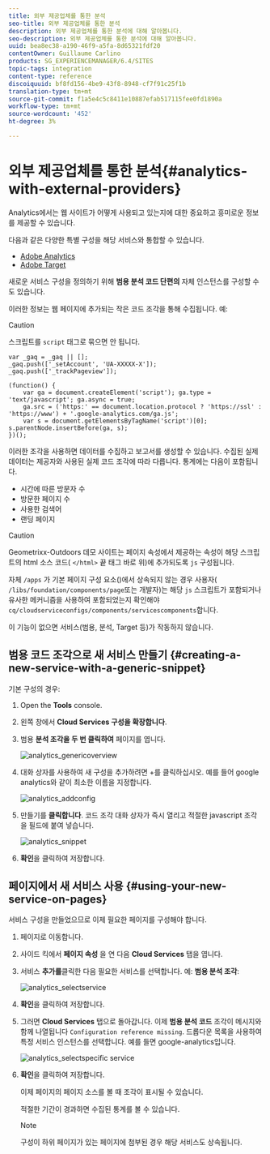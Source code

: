 ```yaml
---
title: 외부 제공업체를 통한 분석
seo-title: 외부 제공업체를 통한 분석
description: 외부 제공업체를 통한 분석에 대해 알아봅니다.
seo-description: 외부 제공업체를 통한 분석에 대해 알아봅니다.
uuid: bea8ec38-a190-46f9-a5fa-8d65321fdf20
contentOwner: Guillaume Carlino
products: SG_EXPERIENCEMANAGER/6.4/SITES
topic-tags: integration
content-type: reference
discoiquuid: bf8fd156-4be9-43f8-8948-cf7f91c25f1b
translation-type: tm+mt
source-git-commit: f1a5e4c5c8411e10887efab517115fee0fd1890a
workflow-type: tm+mt
source-wordcount: '452'
ht-degree: 3%

---
```



# 외부 제공업체를 통한 분석{#analytics-with-external-providers}

Analytics에서는 웹 사이트가 어떻게 사용되고 있는지에 대한 중요하고 흥미로운 정보를 제공할 수 있습니다.

다음과 같은 다양한 특별 구성을 해당 서비스와 통합할 수 있습니다.

* [Adobe Analytics](/help/sites-administering/adobeanalytics.md)
* [Adobe Target](/help/sites-administering/target.md)

새로운 서비스 구성을 정의하기 위해 **범용 분석 코드 단편의** 자체 인스턴스를 구성할 수도 있습니다.

이러한 정보는 웹 페이지에 추가되는 작은 코드 조각을 통해 수집됩니다. 예:

>[!CAUTION]
>
>스크립트를 `script` 태그로 묶으면 안 됩니다.

```
var _gaq = _gaq || [];
_gaq.push(['_setAccount', 'UA-XXXXX-X']);
_gaq.push(['_trackPageview']);

(function() {
    var ga = document.createElement('script'); ga.type = 'text/javascript'; ga.async = true;
    ga.src = ('https:' == document.location.protocol ? 'https://ssl' : 'https://www') + '.google-analytics.com/ga.js';
    var s = document.getElementsByTagName('script')[0]; s.parentNode.insertBefore(ga, s);
})();
```

이러한 조각을 사용하면 데이터를 수집하고 보고서를 생성할 수 있습니다. 수집된 실제 데이터는 제공자와 사용된 실제 코드 조각에 따라 다릅니다. 통계에는 다음이 포함됩니다.

* 시간에 따른 방문자 수
* 방문한 페이지 수
* 사용한 검색어
* 랜딩 페이지

>[!CAUTION]
>
>Geometrixx-Outdoors 데모 사이트는 페이지 속성에서 제공하는 속성이 해당 스크립트의 html 소스 코드( `</html>` 끝 태그 바로 위)에 추가되도록 `js` 구성됩니다.
>
>
>자체 `/apps` 가 기본 페이지 구성 요소()에서 상속되지 않는 경우 사용자( `/libs/foundation/components/page`또는 개발자)는 해당 `js` 스크립트가 포함되거나 유사한 메커니즘을 사용하여 포함되었는지 확인해야 `cq/cloudserviceconfigs/components/servicescomponents`합니다.
>
>
>이 기능이 없으면 서비스(범용, 분석, Target 등)가 작동하지 않습니다.

## 범용 코드 조각으로 새 서비스 만들기 {#creating-a-new-service-with-a-generic-snippet}

기본 구성의 경우:

1. Open the **Tools** console.

1. 왼쪽 창에서 **Cloud Services 구성을 확장합니다**.

1. 범용 **분석 조각을 두 번 클릭하여** 페이지를 엽니다.

   ![analytics_genericoverview](assets/analytics_genericoverview.png)

1. 대화 상자를 사용하여 새 구성을 추가하려면 +를 클릭하십시오. 예를 들어 google analytics와 같이 최소한 이름을 지정합니다.

   ![analytics_addconfig](assets/analytics_addconfig.png)

1. 만들기를 **클릭합니다**. 코드 조각 대화 상자가 즉시 열리고 적절한 javascript 조각을 필드에 붙여 넣습니다.

   ![analytics_snippet](assets/analytics_snippet.png)

1. **확인**&#x200B;을 클릭하여 저장합니다.

## 페이지에서 새 서비스 사용 {#using-your-new-service-on-pages}

서비스 구성을 만들었으므로 이제 필요한 페이지를 구성해야 합니다.

1. 페이지로 이동합니다.

1. 사이드 킥에서 **페이지 속성** 을 연 다음 **Cloud Services** 탭을 엽니다.

1. 서비스 **추가를**&#x200B;클릭한 다음 필요한 서비스를 선택합니다. 예: **범용 분석 조각**:

   ![analytics_selectservice](assets/analytics_selectservice.png)

1. **확인**&#x200B;을 클릭하여 저장합니다.

1. 그러면 **Cloud Services** 탭으로 돌아갑니다. 이제 **범용 분석 코드** 조각이 메시지와 함께 나열됩니다 `Configuration reference missing`. 드롭다운 목록을 사용하여 특정 서비스 인스턴스를 선택합니다. 예를 들면 google-analytics입니다.

   ![analytics_selectspecific service](assets/analytics_selectspecificservice.png)

1. **확인**&#x200B;을 클릭하여 저장합니다.

   이제 페이지의 페이지 소스를 볼 때 조각이 표시될 수 있습니다.

   적절한 기간이 경과하면 수집된 통계를 볼 수 있습니다.

   >[!NOTE]
   >
   >구성이 하위 페이지가 있는 페이지에 첨부된 경우 해당 서비스도 상속됩니다.


